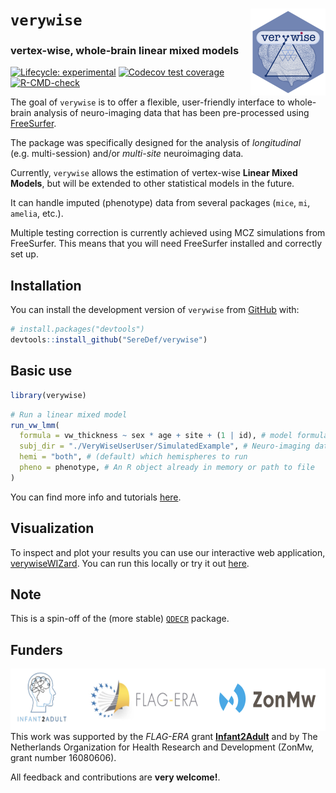 
# **`verywise`** <a href="https://seredef.github.io/verywise/"><img src="man/figures/logo.png" align="right" height="139" alt="verywise website" /></a>

### vertex-wise, whole-brain linear mixed models

<!-- badges: start -->

[![Lifecycle:
experimental](https://img.shields.io/badge/lifecycle-experimental-orange.svg)](https://lifecycle.r-lib.org/articles/stages.html#experimental)
[![Codecov test
coverage](https://codecov.io/gh/SereDef/verywise/graph/badge.svg)](https://app.codecov.io/gh/SereDef/verywise)
[![R-CMD-check](https://github.com/SereDef/verywise/actions/workflows/R-CMD-check.yaml/badge.svg)](https://github.com/SereDef/verywise/actions/workflows/R-CMD-check.yaml)
<!-- badges: end -->

The goal of `verywise` is to offer a flexible, user-friendly interface
to whole-brain analysis of neuro-imaging data that has been
pre-processed using [FreeSurfer](https://surfer.nmr.mgh.harvard.edu/).

The package was specifically designed for the analysis of *longitudinal*
(e.g. multi-session) and/or *multi-site* neuroimaging data.

Currently, `verywise` allows the estimation of vertex-wise **Linear
Mixed Models**, but will be extended to other statistical models in the
future.

It can handle imputed (phenotype) data from several packages (`mice`,
`mi`, `amelia`, etc.).

Multiple testing correction is currently achieved using MCZ simulations
from FreeSurfer. This means that you will need FreeSurfer installed and
correctly set up.

## Installation

You can install the development version of `verywise` from
[GitHub](https://github.com/) with:

``` r
# install.packages("devtools")
devtools::install_github("SereDef/verywise")
```

## Basic use

``` r
library(verywise)
```

``` r
# Run a linear mixed model
run_vw_lmm(
  formula = vw_thickness ~ sex * age + site + (1 | id), # model formula
  subj_dir = "./VeryWiseUserUser/SimulatedExample", # Neuro-imaging data location
  hemi = "both", # (default) which hemispheres to run
  pheno = phenotype, # An R object already in memory or path to file 
)
```

You can find more info and tutorials
[here](https://seredef.github.io/verywise/index.html).

## Visualization

To inspect and plot your results you can use our interactive web
application,
[verywiseWIZard](https://github.com/SereDef/verywise-wizard). You can
run this locally or try it out
[here](https://seredef-verywise-wizard.share.connect.posit.cloud/).

## Note

This is a spin-off of the (more stable)
[`QDECR`](https://www.qdecr.com/) package.

## Funders

<img src="man/figures/funders.png" align="right" height="100" alt="Funders" />

This work was supported by the *FLAG-ERA* grant
[**Infant2Adult**](https://www.infant2adult.com/home) and by The
Netherlands Organization for Health Research and Development (ZonMw,
grant number 16080606).

All feedback and contributions are **very welcome!**.
